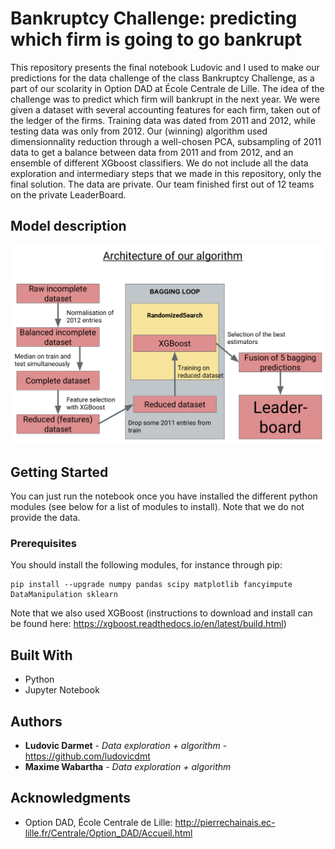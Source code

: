 # Bankruptcy Challenge: predicting which firm is going to go bankrupt

This repository presents the final notebook Ludovic and I used to make our predictions for the data challenge of the class Bankruptcy Challenge, as a part of our scolarity in Option DAD at École Centrale de Lille.
The idea of the challenge was to predict which firm will bankrupt in the next year. We were given a dataset with several accounting features for each firm, taken out of the ledger of the firms. Training data was dated from 2011 and 2012, while testing data was only from 2012.
Our (winning) algorithm used dimensionnality reduction through a well-chosen PCA, subsampling of 2011 data to get a balance between data from 2011 and from 2012, and an ensemble of different XGboost classifiers.
We do not include all the data exploration and intermediary steps that we made in this repository, only the final solution. The data are private. Our team finished first out of 12 teams on the private LeaderBoard.

## Model description

![alt text](https://raw.githubusercontent.com/MaxWab/BankruptcyChallenge/master/algorithm_presentation.png)


## Getting Started

You can just run the notebook once you have installed the different python modules (see below for a list of modules to install). Note that we do not provide the data.

### Prerequisites

You should install the following modules, for instance through pip:

```
pip install --upgrade numpy pandas scipy matplotlib fancyimpute DataManipulation sklearn
```

Note that we also used XGBoost (instructions to download and install can be found here: https://xgboost.readthedocs.io/en/latest/build.html)

## Built With

* Python
* Jupyter Notebook

## Authors

* **Ludovic Darmet** - *Data exploration + algorithm* - https://github.com/ludovicdmt
* **Maxime Wabartha** - *Data exploration + algorithm*


## Acknowledgments

* Option DAD, École Centrale de Lille: http://pierrechainais.ec-lille.fr/Centrale/Option_DAD/Accueil.html
